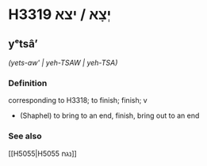 # H3319 יְצָא / יצא

## yᵉtsâʼ

_(yets-aw' | yeh-TSAW | yeh-TSA)_

### Definition

corresponding to H3318; to finish; finish; v

- (Shaphel) to bring to an end, finish, bring out to an end

### See also

[[H5055|H5055 נגח]]

